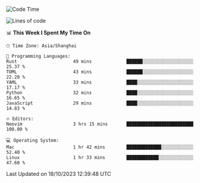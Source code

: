 <!--START_SECTION:waka-->
![Code Time](http://img.shields.io/badge/Code%20Time-1%2C637%20hrs%2032%20mins-blue)

![Lines of code](https://img.shields.io/badge/From%20Hello%20World%20I%27ve%20Written-287.8%20thousand%20lines%20of%20code-blue)

📊 **This Week I Spent My Time On** 

```text
🕑︎ Time Zone: Asia/Shanghai

💬 Programming Languages: 
Rust                     49 mins             ██████░░░░░░░░░░░░░░░░░░░   25.37 % 
TOML                     43 mins             ██████░░░░░░░░░░░░░░░░░░░   22.20 % 
YAML                     33 mins             ████░░░░░░░░░░░░░░░░░░░░░   17.17 % 
Python                   32 mins             ████░░░░░░░░░░░░░░░░░░░░░   16.65 % 
JavaScript               29 mins             ████░░░░░░░░░░░░░░░░░░░░░   14.83 % 

🔥 Editors: 
Neovim                   3 hrs 15 mins       █████████████████████████   100.00 % 

💻 Operating System: 
Mac                      1 hr 42 mins        █████████████░░░░░░░░░░░░   52.40 % 
Linux                    1 hr 33 mins        ████████████░░░░░░░░░░░░░   47.60 % 
```


 Last Updated on 18/10/2023 12:39:48 UTC
<!--END_SECTION:waka-->
